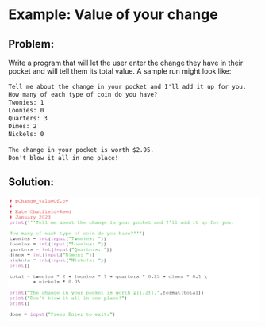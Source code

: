 # Example: Value of your change

## Problem:

Write a program that will let the user enter the change they have in their pocket and will tell them its total value. A sample run might look like:

```plaintext
Tell me about the change in your pocket and I'll add it up for you.
How many of each type of coin do you have?
Twonies: 1
Loonies: 0
Quarters: 3
Dimes: 2
Nickels: 0

The change in your pocket is worth $2.95.
Don't blow it all in one place!
```

## Solution:

![Python code to add up the change in your pocket.](18_change_value_of.py.png)
